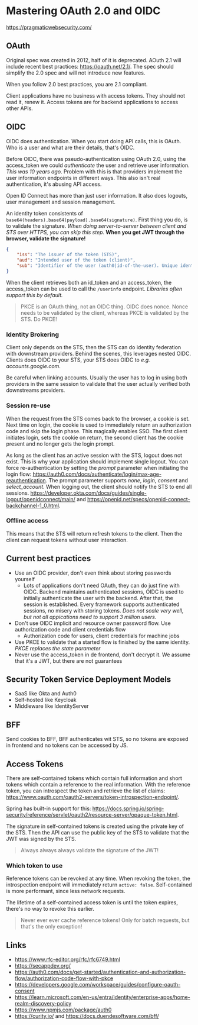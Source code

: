 # Mastering OAuth 2.0 and OIDC

<https://pragmaticwebsecurity.com/>

## OAuth

Original spec was created in 2012, half of it is deprecated. AOuth 2.1 will include
recent best practices: <https://oauth.net/2.1/>. The spec should simplify the 2.0 spec
and will not introduce new features.

When you follow 2.0 best practices, you are 2.1 compliant.

Client applications have no business with access tokens. They should not read it, renew it.
Access tokens are for backend applications to access other APIs.

## OIDC

OIDC does authentication. When you start doing API calls, this is OAuth. Who is a user
and what are their details, that's OIDC.

Before OIDC, there was pseudo-authentication using OAuth 2.0, using the access_token we could
_authenticate_ the user and retrieve user information. _This was 10 years ago_. Problem with this is
that providers implement the user information endpoints in different ways. This also isn't real
authentication, it's abusing API access.

Open ID Connect has more than just user information. It also does logouts, user management and
session management.

An identity token consistents of `base64(headers).base64(payload).base64(signature)`. First thing you
do, is to validate the signature. _When doing server-to-server between client and STS over HTTPS,
you can skip this step._ **When you get JWT through the browser, validate the signature!**

```json
{
    "iss": "The issuer of the token (STS)",
    "aud": "Intended user of the token (client)",
    "sub": "Identifier of the user (auth0|id-of-the-user). Unique identifier within STS"
}
```

When the client retrieves both an id_token and an access_token, the access_token can be used to
call the `/userinfo` endpoint. _Libraries often support this by default._

> PKCE is an OAuth thing, not an OIDC thing. OIDC does nonce. Nonce needs to be validated by the client,
> whereas PKCE is validated by the STS. Do PKCE!

### Identity Brokering

Client only depends on the STS, then the STS can do identity federation with downstream providers. Behind
the scenes, this leverages nested OIDC. Clients does OIDC to your STS, your STS does OIDC to _e.g. accounts.google.com_.

Be careful when linking accounts. Usually the user has to log in using both providers in the same session to validate
that the user actually verified both downstreams providers.

### Session re-use

When the request from the STS comes back to the browser, a cookie is set. Next time on login, the cookie
is used to immediately return an authorization code and skip the login phase. This magically enables SSO.
The first client initiates login, sets the cookie on return, the second client has the cookie present and
no longer gets the login prompt.

As long as the client has an active session with the STS, logout does not exist. This is why your application
should implement single logout. You can force re-authentication by setting the _prompt_ parameter when initiating
the login flow: <https://auth0.com/docs/authenticate/login/max-age-reauthentication>. The prompt parameter
supports _none_, _login_, _consent_ and _select_account_. When logging out, the client should notify the STS
to end all sessions. <https://developer.okta.com/docs/guides/single-logout/openidconnect/main/> and
<https://openid.net/specs/openid-connect-backchannel-1_0.html>.

### Offline access

This means that the STS will return refresh tokens to the client. Then the client can request tokens without
user interaction.

## Current best practices

- Use an OIDC provider, don't even think about storing passwords yourself
  - Lots of applications don't need OAuth, they can do just fine with OIDC. Backend maintains authenticated sessions, OIDC is used to initially authenticate the user with the backend. After that, the session is established. Every framework supports authenticated sessions, no misery with storing tokens. _Does not scale very well, but not all appications need to support 3 million users._
- Don't use OIDC implicit and resource owner password flow. Use authorization code and client credentials flow
  - Authorization code for users, client credentials for machine jobs
- Use PKCE to validate that a started flow is finished by the same identity. _PKCE replaces the state parameter_
- Never use the access_token in de frontend, don't decrypt it. We assume that it's a JWT, but there are not guarantees

## Security Token Service Deployment Models

- SaaS like Okta and Auth0
- Self-hosted like Keycloak
- Middleware like IdentityServer

## BFF

Send cookies to BFF, BFF authenticates wit STS, so no tokens are exposed in frontend and no tokens can be accessed by JS.

## Access Tokens

There are self-contained tokens which contain full information and short tokens which contain a reference to the real information.
With the reference token, you can introspect the token and retrieve the list of claims: <https://www.oauth.com/oauth2-servers/token-introspection-endpoint/>.

Spring has built-in support for this: <https://docs.spring.io/spring-security/reference/servlet/oauth2/resource-server/opaque-token.html>.

The signature in self-contained tokens is created using the private key of the STS. Then the API can use the public
key of the STS to validate that the JWT was signed by the STS.

> Always always always validate the signature of the JWT!

### Which token to use

Reference tokens can be revoked at any time. When revoking the token, the introspection endpoint will immediately return `active: false`.
Self-contained is more performant, since less network requests.

The lifetime of a self-contained access token is until the token expires, there's no way to revoke this earlier.

> Never ever ever cache reference tokens! Only for batch requests, but that's the only exception!

## Links

- <https://www.rfc-editor.org/rfc/rfc6749.html>
- <https://secappdev.org/>
- <https://auth0.com/docs/get-started/authentication-and-authorization-flow/authorization-code-flow-with-pkce>
- <https://developers.google.com/workspace/guides/configure-oauth-consent>
- <https://learn.microsoft.com/en-us/entra/identity/enterprise-apps/home-realm-discovery-policy>
- <https://www.npmjs.com/package/auth0>
- <https://curity.io/> and <https://docs.duendesoftware.com/bff/>
